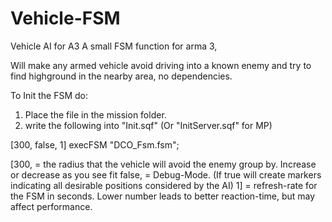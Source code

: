 # Vehicle-FSM
Vehicle AI for A3
A small FSM function for arma 3,

Will make any armed vehicle avoid driving into a known enemy and try to find highground in the nearby area, no dependencies.

To Init the FSM do:

1) Place the file in the mission folder.
2) write the following into "Init.sqf"   (Or "InitServer.sqf" for MP)

[300, false, 1] execFSM "DCO_Fsm.fsm";

[300,   = the radius that the vehicle will avoid the enemy group by. Increase or decrease as you see fit
false,  = Debug-Mode. (If true will create markers indicating all desirable positions considered by the AI)
1]      = refresh-rate for the FSM in seconds. Lower number leads to better reaction-time, but may affect performance.
